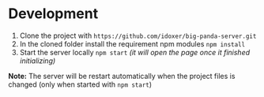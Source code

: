 # Development

1. Clone the project with `https://github.com/idoxer/big-panda-server.git`
2. In the cloned folder install the requirement npm modules `npm install`
3. Start the server locally `npm start` _(it will open the page once it finished initializing)_

**Note:** The server will be restart automatically when the project files is changed (only when started with `npm start`)

